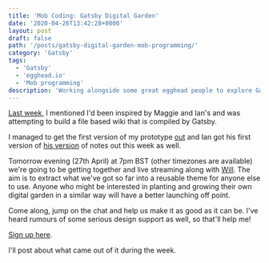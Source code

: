 ```yaml
---
title: 'Mob Coding: Gatsby Digital Garden'
date: '2020-04-26T13:42:28+0000'
layout: post
draft: false
path: '/posts/gatsby-digital-garden-mob-programming/'
category: 'Gatsby'
tags:
  - 'Gatsby'
  - 'egghead.io'
  - 'Mob programming'
description: 'Working alongside some great egghead people to explore Gatsby digital gardens'
---
```


[Last week](/posts/yak-shaving/), I mentioned I'd been inspired by Maggie and Ian's
and was attempting to build a file based wiki that is compiled by Gatsby.

I managed to get the first version of my prototype [out](/wiki) and Ian got his first version
of [his version](https://www.ianjones.us/notes/digital-garden) of notes out this
week as well.

Tomorrow evening (27th April) at 7pm BST (other timezones are available) we're going
to be getting together and live streaming along with [Will](https://twitter.com/willjohnsonio/).
The aim is to extract what we've got so far into a reusable theme for anyone else
to use. Anyone who might be interested in planting and growing their own digital
garden in a similar way will have a better launching off point.

Come along, jump on the chat and help us make it as good as it can be. I've heard
rumours of some serious design support as well, so that'll help me!

[Sign up here](https://egghead.zoom.us/webinar/register/WN_oa6DPjC6Qkmh81dGjqmbHw/).

I'll post about what came out of it during the week.
